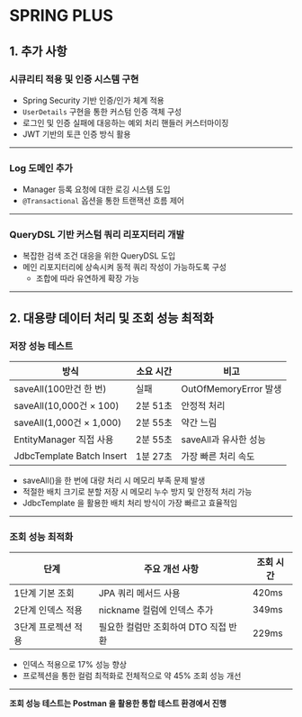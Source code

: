 # SPRING PLUS
## 1. 추가 사항
### 시큐리티 적용 및 인증 시스템 구현
- Spring Security 기반 인증/인가 체계 적용
- `UserDetails` 구현을 통한 커스텀 인증 객체 구성
- 로그인 및 인증 실패에 대응하는 예외 처리 핸들러 커스터마이징
- JWT 기반의 토큰 인증 방식 활용

---
### Log 도메인 추가
- Manager 등록 요청에 대한 로깅 시스템 도입
- `@Transactional` 옵션을 통한 트랜잭션 흐름 제어

---
### QueryDSL 기반 커스텀 쿼리 리포지터리 개발
- 복잡한 검색 조건 대응을 위한 QueryDSL 도입
- 메인 리포지터리에 상속시켜 동적 쿼리 작성이 가능하도록 구성
  - 조합에 따라 유연하게 확장 가능

---
## 2. 대용량 데이터 처리 및 조회 성능 최적화
### 저장 성능 테스트
| 방식                        | 소요 시간  | 비고                  |
| ------------------------- | ------ | ------------------- |
| saveAll(100만건 한 번)        | 실패     | OutOfMemoryError 발생 |
| saveAll(10,000건 × 100)    | 2분 51초 | 안정적 처리              |
| saveAll(1,000건 × 1,000)   | 2분 55초 | 약간 느림               |
| EntityManager 직접 사용       | 2분 55초 | saveAll과 유사한 성능     |
| JdbcTemplate Batch Insert | 1분 27초 | 가장 빠른 처리 속도         |

- saveAll()을 한 번에 대량 처리 시 메모리 부족 문제 발생
- 적절한 배치 크기로 분할 저장 시 메모리 누수 방지 및 안정적 처리 가능
- JdbcTemplate 을 활용한 배치 처리 방식이 가장 빠르고 효율적임

---
### 조회 성능 최적화
| 단계          | 주요 개선 사항               | 조회 시간 |
| ----------- | ---------------------- | ----- |
| 1단계 기본 조회   | JPA 쿼리 메서드 사용          | 420ms |
| 2단계 인덱스 적용  | nickname 컬럼에 인덱스 추가    | 349ms |
| 3단계 프로젝션 적용 | 필요한 컬럼만 조회하여 DTO 직접 반환 | 229ms |
- 인덱스 적용으로 17% 성능 향상
- 프로젝션을 통한 컬럼 최적화로 전체적으로 약 45% 조회 성능 개선
---
**조회 성능 테스트는 Postman 을 활용한 통합 테스트 환경에서 진행**